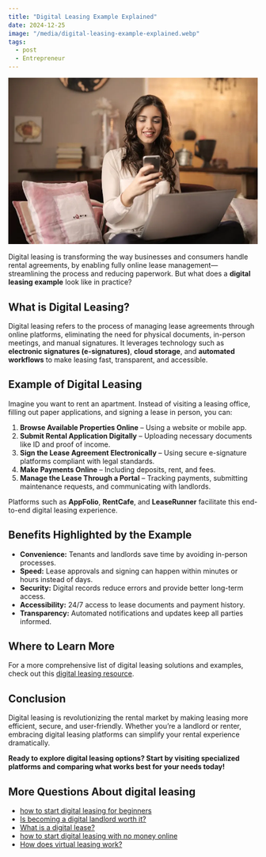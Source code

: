 ```yaml
---
title: "Digital Leasing Example Explained"
date: 2024-12-25
image: "/media/digital-leasing-example-explained.webp"
tags:
  - post
  - Entrepreneur
---
```


![Digital Leasing Example Explained](/media/digital-leasing-example-explained.webp)

Digital leasing is transforming the way businesses and consumers handle rental agreements, by enabling fully online lease management—streamlining the process and reducing paperwork. But what does a **digital leasing example** look like in practice?

## What is Digital Leasing?

Digital leasing refers to the process of managing lease agreements through online platforms, eliminating the need for physical documents, in-person meetings, and manual signatures. It leverages technology such as **electronic signatures (e-signatures)**, **cloud storage**, and **automated workflows** to make leasing fast, transparent, and accessible.

## Example of Digital Leasing

Imagine you want to rent an apartment. Instead of visiting a leasing office, filling out paper applications, and signing a lease in person, you can:

1. **Browse Available Properties Online** – Using a website or mobile app.
2. **Submit Rental Application Digitally** – Uploading necessary documents like ID and proof of income.
3. **Sign the Lease Agreement Electronically** – Using secure e-signature platforms compliant with legal standards.
4. **Make Payments Online** – Including deposits, rent, and fees.
5. **Manage the Lease Through a Portal** – Tracking payments, submitting maintenance requests, and communicating with landlords.

Platforms such as **AppFolio**, **RentCafe**, and **LeaseRunner** facilitate this end-to-end digital leasing experience.

## Benefits Highlighted by the Example

- **Convenience:** Tenants and landlords save time by avoiding in-person processes.
- **Speed:** Lease approvals and signing can happen within minutes or hours instead of days.
- **Security:** Digital records reduce errors and provide better long-term access.
- **Accessibility:** 24/7 access to lease documents and payment history.
- **Transparency:** Automated notifications and updates keep all parties informed.

## Where to Learn More

For a more comprehensive list of digital leasing solutions and examples, check out this [digital leasing resource](https://curiouslists.com/posts/digital-leasing).

## Conclusion

Digital leasing is revolutionizing the rental market by making leasing more efficient, secure, and user-friendly. Whether you’re a landlord or renter, embracing digital leasing platforms can simplify your rental experience dramatically.

**Ready to explore digital leasing options? Start by visiting specialized platforms and comparing what works best for your needs today!**

## More Questions About digital leasing

- [how to start digital leasing for beginners](/posts/how-to-start-digital-leasing-for-beginners)
- [Is becoming a digital landlord worth it?](/posts/is-becoming-a-digital-landlord-worth-it)
- [What is a digital lease?](/posts/what-is-a-digital-lease)
- [how to start digital leasing with no money online](/posts/how-to-start-digital-leasing-with-no-money-online)
- [How does virtual leasing work?](/posts/how-does-virtual-leasing-work)
